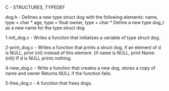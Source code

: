   C - STRUCTURES, TYPEDEF

dog.h
    - Defines a new type struct dog with the following elements:
name, type = char *
age, type = float
owner, type = char *
Define a new type dog_t as a new name for the type struct dog

1-init_dog.c
    - Writes a function that initializes a variable of type struct dog.

2-print_dog.c
    - Writes a function that prints a struct dog, if an element of d is NULL, print (nil) instead of this element. (if name is NULL, print Name: (nil))
If d is NULL prints nothing.

4-new_dog.c
    - Write a function that creates a new dog, stores a copy of name and owner
Returns NULL if the function fails.

5-free_dog.c
    - A function that frees dogs.
